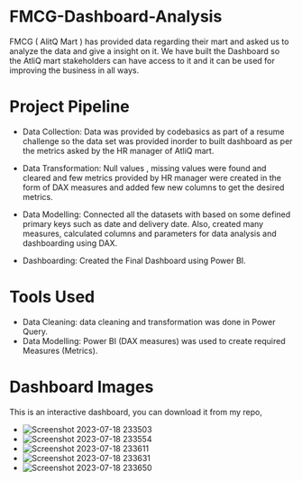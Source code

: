 
# FMCG-Dashboard-Analysis
FMCG ( AlitQ Mart ) has provided data regarding their mart and asked us to analyze the data and give a insight on it.
We have built the Dashboard so the AtliQ mart stakeholders can have access to it and it can be used for improving the business in all ways.

# Project Pipeline 
- Data Collection: Data was provided by codebasics as part of a resume challenge so the data set was provided inorder to built dashboard as per the metrics asked by the HR manager of AtliQ mart.
- Data Transformation: Null values , missing values were found and cleared and few metrics provided by HR manager were created in the form of DAX measures and added few new columns to get the desired metrics.
- Data Modelling: Connected all the datasets with based on some defined primary keys such as date and delivery date. Also, created many measures, calculated columns and parameters for data analysis and dashboarding using DAX.

- Dashboarding: Created the Final Dashboard using Power BI.

# Tools Used

- Data Cleaning: data cleaning and transformation was done in Power Query.
- Data Modelling: Power BI (DAX measures) was used to create required Measures (Metrics).

# Dashboard Images
This is an interactive dashboard, you can download it from my repo,
- ![Screenshot 2023-07-18 233503](https://github.com/Pruthviraju88/FMCG-Dashboard-Analysis/assets/72451060/aa476d5d-c293-412a-ae84-8a77093a64c9)
- ![Screenshot 2023-07-18 233554](https://github.com/Pruthviraju88/FMCG-Dashboard-Analysis/assets/72451060/64ded23e-080e-4a46-8d75-c93912124861)
- ![Screenshot 2023-07-18 233611](https://github.com/Pruthviraju88/FMCG-Dashboard-Analysis/assets/72451060/ffbb7414-93ca-4e1f-8b18-d1634cda541a)
- ![Screenshot 2023-07-18 233631](https://github.com/Pruthviraju88/FMCG-Dashboard-Analysis/assets/72451060/34b91d08-ae12-48ad-91ae-2b0f328e1d6d)
- ![Screenshot 2023-07-18 233650](https://github.com/Pruthviraju88/FMCG-Dashboard-Analysis/assets/72451060/046d3adc-702d-448b-8b90-76cdbc3bc29c)
